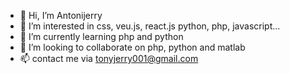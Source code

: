 - 👋 Hi, I’m Antonijerry
- 👀 I’m interested in css, veu.js, react.js python, php, javascript...
- 🌱 I’m currently learning php and python
- 💞️ I’m looking to collaborate on php, python and matlab
- 📫 contact me via tonyjerry001@gmail.com

<!---
Antonijerry/Antonijerry is a ✨ special ✨ repository because its `README.md` (this file) appears on your GitHub profile.
You can click the Preview link to take a look at your changes.
--->
